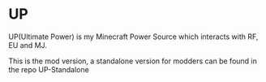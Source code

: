 UP
==

UP(Ultimate Power) is my Minecraft Power Source which interacts with RF, EU and MJ.

This is the mod version, a standalone version for modders can be found in the repo UP-Standalone

